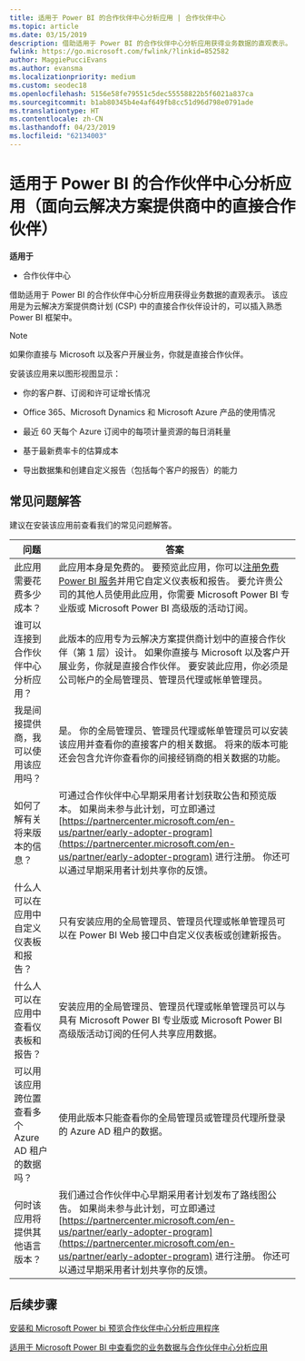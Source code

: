 ```yaml
---
title: 适用于 Power BI 的合作伙伴中心分析应用 | 合作伙伴中心
ms.topic: article
ms.date: 03/15/2019
description: 借助适用于 Power BI 的合作伙伴中心分析应用获得业务数据的直观表示。
fwlink: https://go.microsoft.com/fwlink/?linkid=852582
author: MaggiePucciEvans
ms.author: evansma
ms.localizationpriority: medium
ms.custom: seodec18
ms.openlocfilehash: 5156e58fe79551c5dec55558822b5f6021a837ca
ms.sourcegitcommit: b1ab80345b4e4af649fb8cc51d96d798e0791ade
ms.translationtype: HT
ms.contentlocale: zh-CN
ms.lasthandoff: 04/23/2019
ms.locfileid: "62134003"
---
```

# <a name="partner-center-analytics-app-for-power-bi-direct-partners-in-csp"></a>适用于 Power BI 的合作伙伴中心分析应用（面向云解决方案提供商中的直接合作伙伴）

**适用于**

- 合作伙伴中心

借助适用于 Power BI 的合作伙伴中心分析应用获得业务数据的直观表示。 该应用是为云解决方案提供商计划 (CSP) 中的直接合作伙伴设计的，可以插入熟悉 Power BI 框架中。 

> [!NOTE]  
> 如果你直接与 Microsoft 以及客户开展业务，你就是直接合作伙伴。 

安装该应用来以图形视图显示： 

-   你的客户群、订阅和许可证增长情况

-   Office 365、Microsoft Dynamics 和 Microsoft Azure 产品的使用情况

-   最近 60 天每个 Azure 订阅中的每项计量资源的每日消耗量

-   基于最新费率卡的估算成本

-   导出数据集和创建自定义报告（包括每个客户的报告）的能力

## <a name="frequently-asked-questions"></a>常见问题解答

建议在安装该应用前查看我们的常见问题解答。 

| **问题** | **答案** |
| --- | ---------- |
| 此应用需要花费多少成本？ | 此应用本身是免费的。 要预览此应用，你可以[注册免费 Power BI 服务](https://go.microsoft.com/fwlink/p/?linkid=845347)并用它自定义仪表板和报告。 要允许贵公司的其他人员使用此应用，你需要 Microsoft Power BI 专业版或 Microsoft Power BI 高级版的活动订阅。 |
| 谁可以连接到合作伙伴中心分析应用？ | 此版本的应用专为云解决方案提供商计划中的直接合作伙伴（第 1 层）设计。 如果你直接与 Microsoft 以及客户开展业务，你就是直接合作伙伴。 要安装此应用，你必须是公司帐户的全局管理员、管理员代理或帐单管理员。 |
| 我是间接提供商，我可以使用该应用吗？ | 是。 你的全局管理员、管理员代理或帐单管理员可以安装该应用并查看你的直接客户的相关数据。 将来的版本可能还会包含允许你查看你的间接经销商的相关数据的功能。 |
| 如何了解有关将来版本的信息？ | 可通过合作伙伴中心早期采用者计划获取公告和预览版本。 如果尚未参与此计划，可立即通过 [https://partnercenter.microsoft.com/en-us/partner/early-adopter-program](https://partnercenter.microsoft.com/en-us/partner/early-adopter-program) 进行注册。 你还可以通过早期采用者计划共享你的反馈。 |
| 什么人可以在应用中自定义仪表板和报告？ | 只有安装应用的全局管理员、管理员代理或帐单管理员可以在 Power BI Web 接口中自定义仪表板或创建新报告。 |
| 什么人可以在应用中查看仪表板和报告？ | 安装应用的全局管理员、管理员代理或帐单管理员可以与具有 Microsoft Power BI 专业版或 Microsoft Power BI 高级版活动订阅的任何人共享应用数据。 |
| 可以用该应用跨位置查看多个 Azure AD 租户的数据吗？ | 使用此版本只能查看你的全局管理员或管理员代理所登录的 Azure AD 租户的数据。 | 
| 何时该应用将提供其他语言版本？ | 我们通过合作伙伴中心早期采用者计划发布了路线图公告。 如果尚未参与此计划，可立即通过 [https://partnercenter.microsoft.com/en-us/partner/early-adopter-program](https://partnercenter.microsoft.com/en-us/partner/early-adopter-program) 进行注册。 你还可以通过早期采用者计划共享你的反馈。 | 



## <a name="next-steps"></a>后续步骤

[安装和 Microsoft Power bi 预览合作伙伴中心分析应用程序](power-bi-app-for-direct-partners-install.md)

[适用于 Microsoft Power BI 中查看您的业务数据与合作伙伴中心分析应用](power-bi-app-for-direct-partners-use.md)
